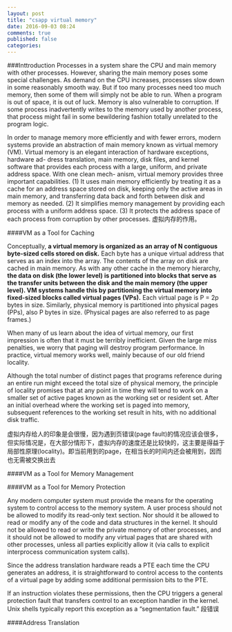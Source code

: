 ```yaml
---
layout: post
title: "csapp virtual memory"
date: 2016-09-03 08:24
comments: true
published: false
categories: 
---
```


###Inttroduction
Processes in a system share the CPU and main memory with other processes. However, sharing the main memory poses some special challenges. As demand on the CPU increases, processes slow down in some reasonably smooth way. But if too many processes need too much memory, then some of them will simply not be able to run. When a program is out of space, it is out of luck. Memory is also vulnerable to corruption. If some process inadvertently writes to the memory used by another process, that process might fail in some bewildering fashion totally unrelated to the program logic.

In order to manage memory more efficiently and with fewer errors, modern systems provide an abstraction of main memory known as virtual memory (VM). Virtual memory is an elegant interaction of hardware exceptions, hardware ad- dress translation, main memory, disk files, and kernel software that provides each process with a large, uniform, and private address space. With one clean mech- anism, virtual memory provides three important capabilities. (1) It uses main memory efficiently by treating it as a cache for an address space stored on disk, keeping only the active areas in main memory, and transferring data back and forth between disk and memory as needed. (2) It simplifies memory management by providing each process with a uniform address space. (3) It protects the address space of each process from corruption by other processes. 虚拟内存的作用。

####VM as a Tool for Caching

Conceptually, **a virtual memory is organized as an array of N contiguous byte-sized cells stored on disk.** Each byte has a unique virtual address that serves as an index into the array. The contents of the array on disk are cached in main memory. As with any other cache in the memory hierarchy, **the data on disk (the lower level) is partitioned into blocks that serve as the transfer units between the disk and the main memory (the upper level). VM systems handle this by partitioning the virtual memory into fixed-sized blocks called virtual pages (VPs).** Each virtual page is P = 2p bytes in size. Similarly, physical memory is partitioned into physical pages (PPs), also P bytes in size. (Physical pages are also referred to as page frames.)

When many of us learn about the idea of virtual memory, our first impression is often that it must be terribly inefficient. Given the large miss penalties, we worry that paging will destroy program performance. In practice, virtual memory works well, mainly because of our old friend locality.

Although the total number of distinct pages that programs reference during an entire run might exceed the total size of physical memory, the principle of locality promises that at any point in time they will tend to work on a smaller set of active pages known as the working set or resident set. After an initial overhead where the working set is paged into memory, subsequent references to the working set result in hits, with no additional disk traffic. 

虚拟内存给人的印象是会很慢，因为遇到页错误(page fault)的情况应该会很多，但实际情况是，在大部分情形下，虚拟内存的速度还是比较快的，这主要是得益于局部性原理(locality)。即当前用到的page，在相当长的时间内还会被用到，因而也无需被交换出去

####VM as a Tool for Memory Management

####VM as a Tool for Memory Protection

Any modern computer system must provide the means for the operating system to control access to the memory system. A user process should not be allowed to modify its read-only text section. Nor should it be allowed to read or modify any of the code and data structures in the kernel. It should not be allowed to read or write the private memory of other processes, and it should not be allowed to modify any virtual pages that are shared with other processes, unless all parties explicitly allow it (via calls to explicit interprocess communication system calls).

Since the address translation hardware reads a PTE each time the CPU generates an address, it is straightforward to control access to the contents of a virtual page by adding some additional permission bits to the PTE.

If an instruction violates these permissions, then the CPU triggers a general protection fault that transfers control to an exception handler in the kernel. Unix shells typically report this exception as a “segmentation fault.”  段错误

####Address Translation


